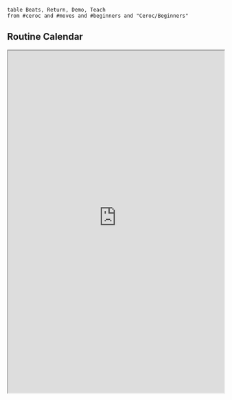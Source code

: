 
```dataview
table Beats, Return, Demo, Teach
from #ceroc and #moves and #beginners and "Ceroc/Beginners"
```


## Routine Calendar
<iframe width="100%" height="800px" src="https://kiaka-personal-site.netlify.app/ceroc/beginners-routines/" />

